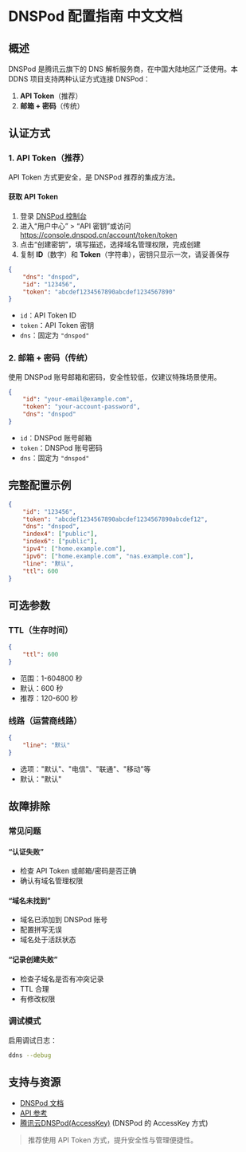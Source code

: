# DNSPod 配置指南 中文文档

## 概述

DNSPod 是腾讯云旗下的 DNS 解析服务商，在中国大陆地区广泛使用。本 DDNS 项目支持两种认证方式连接 DNSPod：

1. **API Token**（推荐）
2. **邮箱 + 密码**（传统）

## 认证方式

### 1. API Token（推荐）

API Token 方式更安全，是 DNSPod 推荐的集成方法。

#### 获取 API Token

1. 登录 [DNSPod 控制台](https://console.dnspod.cn/)
2. 进入“用户中心” > “API 密钥”或访问 <https://console.dnspod.cn/account/token/token>
3. 点击“创建密钥”，填写描述，选择域名管理权限，完成创建
4. 复制 **ID**（数字）和 **Token**（字符串），密钥只显示一次，请妥善保存

```json
{
    "dns": "dnspod",
    "id": "123456",
    "token": "abcdef1234567890abcdef1234567890"
}
```

- `id`：API Token ID
- `token`：API Token 密钥
- `dns`：固定为 `"dnspod"`

### 2. 邮箱 + 密码（传统）

使用 DNSPod 账号邮箱和密码，安全性较低，仅建议特殊场景使用。

```json
{
    "id": "your-email@example.com",
    "token": "your-account-password",
    "dns": "dnspod"
}
```

- `id`：DNSPod 账号邮箱
- `token`：DNSPod 账号密码
- `dns`：固定为 `"dnspod"`

## 完整配置示例

```json
{
    "id": "123456",
    "token": "abcdef1234567890abcdef1234567890abcdef12",
    "dns": "dnspod",
    "index4": ["public"],
    "index6": ["public"],
    "ipv4": ["home.example.com"],
    "ipv6": ["home.example.com", "nas.example.com"],
    "line": "默认",
    "ttl": 600
}
```

## 可选参数

### TTL（生存时间）

```json
{
    "ttl": 600
}
```

- 范围：1-604800 秒
- 默认：600 秒
- 推荐：120-600 秒

### 线路（运营商线路）

```json
{
    "line": "默认"
}
```

- 选项："默认"、"电信"、"联通"、"移动"等
- 默认："默认"

## 故障排除

### 常见问题

#### “认证失败”

- 检查 API Token 或邮箱/密码是否正确
- 确认有域名管理权限

#### “域名未找到”

- 域名已添加到 DNSPod 账号
- 配置拼写无误
- 域名处于活跃状态

#### “记录创建失败”

- 检查子域名是否有冲突记录
- TTL 合理
- 有修改权限

### 调试模式

启用调试日志：

```sh
ddns --debug
```

## 支持与资源

- [DNSPod 文档](https://docs.dnspod.cn/)
- [API 参考](https://docs.dnspod.cn/api/)
- [腾讯云DNSPod(AccessKey)](./tencentcloud.md) (DNSPod 的 AccessKey 方式)

> 推荐使用 API Token 方式，提升安全性与管理便捷性。
